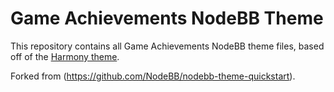 # Game Achievements NodeBB Theme

This repository contains all Game Achievements NodeBB theme files, based off of the [Harmony theme](https://github.com/NodeBB/nodebb-theme-harmony).

Forked from (https://github.com/NodeBB/nodebb-theme-quickstart).